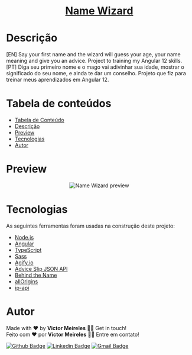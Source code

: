 <h1 align="center" style="border-bottom: none">
  <a href="https://name-wizard.netlify.app/" target="_blank">Name Wizard</a>
</h1>

<h1 id="descricao">Descrição</h1>

<p>
  [EN] Say your first name and the wizard will guess your age, your name meaning and give you an advice. Project to training my Angular 12 skills.
  [PT] Diga seu primeiro nome e o mago vai adivinhar sua idade, mostrar o significado do seu nome, e ainda te dar um conselho. Projeto que fiz para treinar meus aprendizados em Angular 12.
</p>

<h1 id="tabela-de-conteudo">Tabela de conteúdos</h1>

<!--ts-->
   * [Tabela de Conteúdo](#tabela-de-conteudo)
   * [Descrição](#descricao)
   * [Preview](#preview)
   * [Tecnologias](#tecnologias)
   * [Autor](#autor)
<!--te-->

<h1 id="preview">Preview</h1>

<p align="center">
  <img src="https://media1.giphy.com/media/WQcagjswnXNuT967IK/giphy.gif?cid=790b7611d857ec39114fcf2b5792a33b6264a60f63793cc9&rid=giphy.gif&ct=g" alt="Name Wizard preview" />
</p>

<h1 id="tecnologias">Tecnologias</h1>

<p>
  As seguintes ferramentas foram usadas na construção deste projeto:
</p>

- [Node.js](https://nodejs.org/en/)
- [Angular](https://angular.io/)
- [TypeScript](https://www.typescriptlang.org/)
- [Sass](https://sass-lang.com/)
- [Agify.io](https://agify.io/)
- [Advice Slip JSON API](https://api.adviceslip.com/)
- [Behind the Name](https://www.behindthename.com/)
- [allOrigins](https://allorigins.win/)
- [ip-api](https://ip-api.com/)


<h1 id="autor">Autor</h1>

<p>
  Made with ❤️ by <b>Victor Meireles</b> 👋🏽 Get in touch!
  <br/>
  Feito com ❤️ por <b>Victor Meireles</b> 👋🏽 Entre em contato!
</p>

[![Github Badge](https://img.shields.io/badge/-Github-000?style=flat-square&logo=Github&logoColor=white&link=https://github.com/VictorLM)](https://github.com/VictorLM)
[![Linkedin Badge](https://img.shields.io/badge/-LinkedIn-blue?style=flat-square&logo=Linkedin&logoColor=white&link=https://www.linkedin.com/in/victorlucasmeireles/)](https://www.linkedin.com/in/victorlucasmeireles/)
[![Gmail Badge](https://img.shields.io/badge/-Email-c14438?style=flat-square&logo=Gmail&logoColor=white&link=mailto:victor.meireles.dev@gmail.com)](mailto:victor.meireles.dev@gmail.com)
